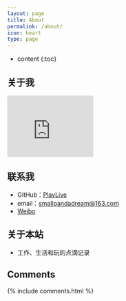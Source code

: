 ```yaml
---
layout: page
title: About
permalink: /about/
icon: heart
type: page
---
```


* content
{:toc}

## 关于我

<iframe src="https://githubbadge.appspot.com/playlive" style="border: 0;height: 142px;width: 200px;overflow: hidden;" frameBorder="0"></iframe>


## 联系我

* GitHub：[PlayLive](https://github.com/playlive)
* email：smallpandadream@163.com
* [Weibo](http://weibo.com/ioslive)

## 关于本站

* 工作、生活和玩的点滴记录

## Comments

{% include comments.html %}
